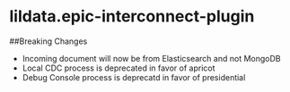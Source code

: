 # lildata.epic-interconnect-plugin

##Breaking Changes
- Incoming document will now be from Elasticsearch and not MongoDB
- Local CDC process is deprecated in favor of apricot
- Debug Console process is deprecatd in favor of presidential